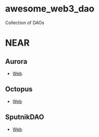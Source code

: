 # awesome_web3_dao

Collection of DAOs


# NEAR 

## Aurora 

- [Web](https://aurora.dev/)



## Octopus 

- [Web](https://oct.network/)



## SputnikDAO

- [Web](https://www.sputnik.fund/#/)









